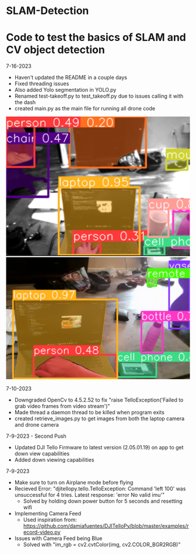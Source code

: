 # SLAM-Detection
# 
# Code to test the basics of SLAM and CV object detection


7-16-2023
- Haven't updated the README in a couple days
- Fixed threading issues
- Also added Yolo segmentation in YOLO.py
- Renamed test-takeoff.py to test_takeoff.py due to issues calling it with the dash
- created main.py as the main file for running all drone code

![First Image](Images/7_16_Bottom_Camera.png)
![Second Image](Images/7_16_Front_Camera.png)




7-10-2023
- Downgraded OpenCv to 4.5.2.52 to fix "raise TelloException('Failed to grab video frames from video stream')"
- Made thread a daemon thread to be killed when program exits
- created retrieve_images.py to get images from both the laptop camera and drone camera

7-9-2023 - Second Push
- Updated DJI Tello Firmware to latest version (2.05.01.19) on app to get down view capabilities 
- Added down viewing capabilities


7-9-2023
- Make sure to turn on Airplane mode before flying
- Recieved Error: "djitellopy.tello.TelloException: Command 'left 100' was unsuccessful for 4 tries. Latest response:      'error No valid imu'"
    - Solved by holding down power button for 5 seconds and resetting wifi
- Implementing Camera Feed
    - Used inspiration from: https://github.com/damiafuentes/DJITelloPy/blob/master/examples/record-video.py
- Issues with Camera Feed being Blue
    - Solved with "im_rgb = cv2.cvtColor(img, cv2.COLOR_BGR2RGB)"

